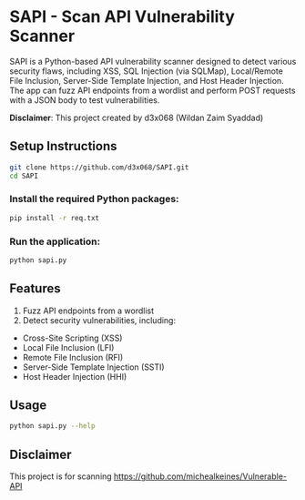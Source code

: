 # SAPI - Scan API Vulnerability Scanner

SAPI is a Python-based API vulnerability scanner designed to detect various security flaws, including XSS, SQL Injection (via SQLMap), Local/Remote File Inclusion, Server-Side Template Injection, and Host Header Injection. The app can fuzz API endpoints from a wordlist and perform POST requests with a JSON body to test vulnerabilities.

**Disclaimer**: This project created by d3x068 (Wildan Zaim Syaddad)

## Setup Instructions

```bash
git clone https://github.com/d3x068/SAPI.git
cd SAPI
```

### Install the required Python packages:

```bash
pip install -r req.txt
```

### Run the application:

```bash   
python sapi.py
```

## Features
1. Fuzz API endpoints from a wordlist
2. Detect security vulnerabilities, including:
- Cross-Site Scripting (XSS)
- Local File Inclusion (LFI)
- Remote File Inclusion (RFI)
- Server-Side Template Injection (SSTI)
- Host Header Injection (HHI)

## Usage
```bash
python sapi.py --help
```

## Disclaimer

This project is for scanning https://github.com/michealkeines/Vulnerable-API